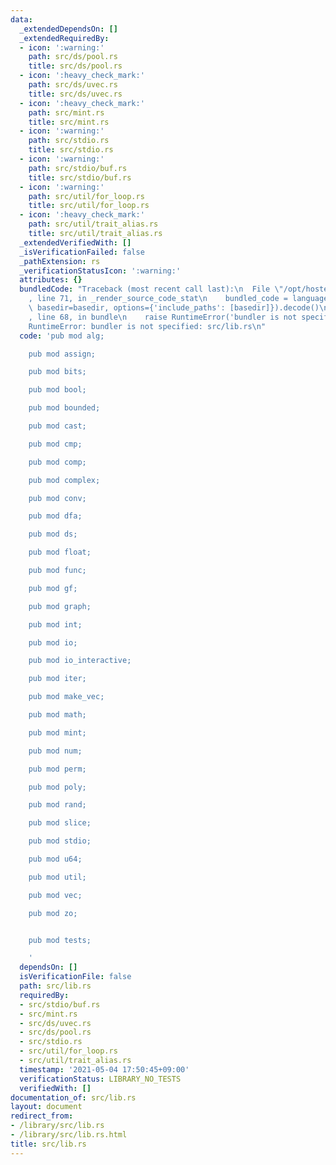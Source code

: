 ```yaml
---
data:
  _extendedDependsOn: []
  _extendedRequiredBy:
  - icon: ':warning:'
    path: src/ds/pool.rs
    title: src/ds/pool.rs
  - icon: ':heavy_check_mark:'
    path: src/ds/uvec.rs
    title: src/ds/uvec.rs
  - icon: ':heavy_check_mark:'
    path: src/mint.rs
    title: src/mint.rs
  - icon: ':warning:'
    path: src/stdio.rs
    title: src/stdio.rs
  - icon: ':warning:'
    path: src/stdio/buf.rs
    title: src/stdio/buf.rs
  - icon: ':warning:'
    path: src/util/for_loop.rs
    title: src/util/for_loop.rs
  - icon: ':heavy_check_mark:'
    path: src/util/trait_alias.rs
    title: src/util/trait_alias.rs
  _extendedVerifiedWith: []
  _isVerificationFailed: false
  _pathExtension: rs
  _verificationStatusIcon: ':warning:'
  attributes: {}
  bundledCode: "Traceback (most recent call last):\n  File \"/opt/hostedtoolcache/Python/3.9.4/x64/lib/python3.9/site-packages/onlinejudge_verify/documentation/build.py\"\
    , line 71, in _render_source_code_stat\n    bundled_code = language.bundle(stat.path,\
    \ basedir=basedir, options={'include_paths': [basedir]}).decode()\n  File \"/opt/hostedtoolcache/Python/3.9.4/x64/lib/python3.9/site-packages/onlinejudge_verify/languages/user_defined.py\"\
    , line 68, in bundle\n    raise RuntimeError('bundler is not specified: {}'.format(path.as_posix()))\n\
    RuntimeError: bundler is not specified: src/lib.rs\n"
  code: 'pub mod alg;

    pub mod assign;

    pub mod bits;

    pub mod bool;

    pub mod bounded;

    pub mod cast;

    pub mod cmp;

    pub mod comp;

    pub mod complex;

    pub mod conv;

    pub mod dfa;

    pub mod ds;

    pub mod float;

    pub mod func;

    pub mod gf;

    pub mod graph;

    pub mod int;

    pub mod io;

    pub mod io_interactive;

    pub mod iter;

    pub mod make_vec;

    pub mod math;

    pub mod mint;

    pub mod num;

    pub mod perm;

    pub mod poly;

    pub mod rand;

    pub mod slice;

    pub mod stdio;

    pub mod u64;

    pub mod util;

    pub mod vec;

    pub mod zo;


    pub mod tests;

    '
  dependsOn: []
  isVerificationFile: false
  path: src/lib.rs
  requiredBy:
  - src/stdio/buf.rs
  - src/mint.rs
  - src/ds/uvec.rs
  - src/ds/pool.rs
  - src/stdio.rs
  - src/util/for_loop.rs
  - src/util/trait_alias.rs
  timestamp: '2021-05-04 17:50:45+09:00'
  verificationStatus: LIBRARY_NO_TESTS
  verifiedWith: []
documentation_of: src/lib.rs
layout: document
redirect_from:
- /library/src/lib.rs
- /library/src/lib.rs.html
title: src/lib.rs
---
```

